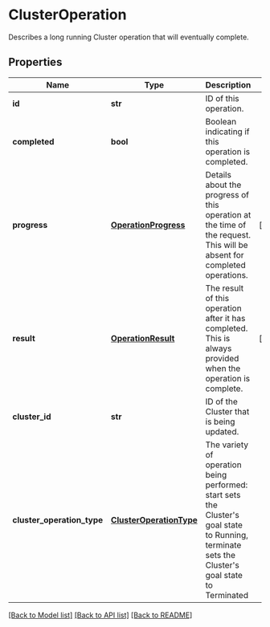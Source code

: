 # ClusterOperation

Describes a long running Cluster operation that will eventually complete.
## Properties
Name | Type | Description | Notes
------------ | ------------- | ------------- | -------------
**id** | **str** | ID of this operation. | 
**completed** | **bool** | Boolean indicating if this operation is completed. | 
**progress** | [**OperationProgress**](OperationProgress.md) | Details about the progress of this operation at the time of the request.             This will be absent for completed operations. | [optional] 
**result** | [**OperationResult**](OperationResult.md) | The result of this operation after it has completed.             This is always provided when the operation is complete. | [optional] 
**cluster_id** | **str** | ID of the Cluster that is being updated. | 
**cluster_operation_type** | [**ClusterOperationType**](ClusterOperationType.md) | The variety of operation being performed:             start sets the Cluster&#39;s goal state to Running,             terminate sets the Cluster&#39;s goal state to Terminated | 

[[Back to Model list]](../README.md#documentation-for-models) [[Back to API list]](../README.md#documentation-for-api-endpoints) [[Back to README]](../README.md)


